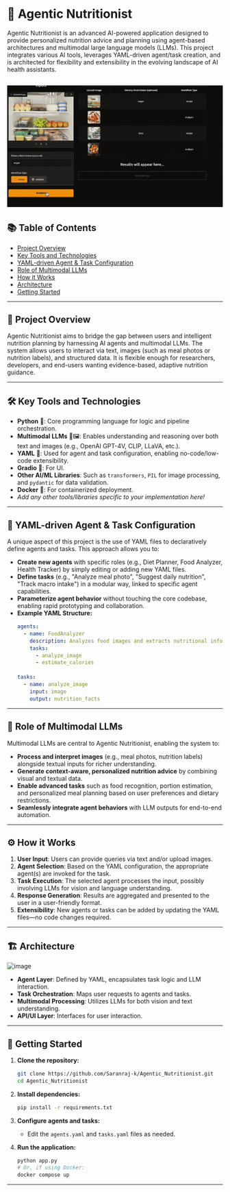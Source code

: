 # 🥗 Agentic Nutritionist

Agentic Nutritionist is an advanced AI-powered application designed to provide personalized nutrition advice and planning using agent-based architectures and multimodal large language models (LLMs). This project integrates various AI tools, leverages YAML-driven agent/task creation, and is architected for flexibility and extensibility in the evolving landscape of AI health assistants.

![Demo of Agentic Nutritionist](misc/demo-ezgif.com-optimize.gif)
---

## 📚 Table of Contents

- [Project Overview](#project-overview)
- [Key Tools and Technologies](#key-tools-and-technologies)
- [YAML-driven Agent & Task Configuration](#yaml-driven-agent--task-configuration)
- [Role of Multimodal LLMs](#role-of-multimodal-llms)
- [How it Works](#how-it-works)
- [Architecture](#architecture)
- [Getting Started](#getting-started)

---

## 📝 Project Overview

Agentic Nutritionist aims to bridge the gap between users and intelligent nutrition planning by harnessing AI agents and multimodal LLMs. The system allows users to interact via text, images (such as meal photos or nutrition labels), and structured data. It is flexible enough for researchers, developers, and end-users wanting evidence-based, adaptive nutrition guidance.

---

## 🛠️ Key Tools and Technologies

- **Python** 🐍: Core programming language for logic and pipeline orchestration.
- **Multimodal LLMs** 🤖🖼️: Enables understanding and reasoning over both text and images (e.g., OpenAI GPT-4V, CLIP, LLaVA, etc.).
- **YAML** 📄: Used for agent and task configuration, enabling no-code/low-code extensibility.
- **Gradio** 🚀: For UI.
- **Other AI/ML Libraries**: Such as `transformers`, `PIL` for image processing, and `pydantic` for data validation.
- **Docker** 🐳: For containerized deployment.
- _Add any other tools/libraries specific to your implementation here!_

---

## 📄 YAML-driven Agent & Task Configuration

A unique aspect of this project is the use of YAML files to declaratively define agents and tasks. This approach allows you to:

- **Create new agents** with specific roles (e.g., Diet Planner, Food Analyzer, Health Tracker) by simply editing or adding new YAML files.
- **Define tasks** (e.g., "Analyze meal photo", "Suggest daily nutrition", "Track macro intake") in a modular way, linked to specific agent capabilities.
- **Parameterize agent behavior** without touching the core codebase, enabling rapid prototyping and collaboration.
- **Example YAML Structure:**
    ```yaml
    agents:
      - name: FoodAnalyzer
        description: Analyzes food images and extracts nutritional information.
        tasks:
          - analyze_image
          - estimate_calories

    tasks:
      - name: analyze_image
        input: image
        output: nutrition_facts
    ```

---

## 🧠 Role of Multimodal LLMs

Multimodal LLMs are central to Agentic Nutritionist, enabling the system to:

- **Process and interpret images** (e.g., meal photos, nutrition labels) alongside textual inputs for richer understanding.
- **Generate context-aware, personalized nutrition advice** by combining visual and textual data.
- **Enable advanced tasks** such as food recognition, portion estimation, and personalized meal planning based on user preferences and dietary restrictions.
- **Seamlessly integrate agent behaviors** with LLM outputs for end-to-end automation.

---

## ⚙️ How it Works

1. **User Input**: Users can provide queries via text and/or upload images.
2. **Agent Selection**: Based on the YAML configuration, the appropriate agent(s) are invoked for the task.
3. **Task Execution**: The selected agent processes the input, possibly involving LLMs for vision and language understanding.
4. **Response Generation**: Results are aggregated and presented to the user in a user-friendly format.
5. **Extensibility**: New agents or tasks can be added by updating the YAML files—no code changes required.

---

## 🏗️ Architecture

<img width="745" height="539" alt="image" src="https://github.com/user-attachments/assets/d1bed02e-c833-4f8e-a6a5-cf7b0356f217" />


- **Agent Layer**: Defined by YAML, encapsulates task logic and LLM interaction.
- **Task Orchestration**: Maps user requests to agents and tasks.
- **Multimodal Processing**: Utilizes LLMs for both vision and text understanding.
- **API/UI Layer**: Interfaces for user interaction.

---

## 🚀 Getting Started

1. **Clone the repository:**
    ```bash
    git clone https://github.com/Saranraj-k/Agentic_Nutritionist.git
    cd Agentic_Nutritionist
    ```

2. **Install dependencies:**
    ```bash
    pip install -r requirements.txt
    ```

3. **Configure agents and tasks:**
    - Edit the `agents.yaml` and `tasks.yaml` files as needed.

4. **Run the application:**
    ```bash
    python app.py
    # Or, if using Docker:
    docker compose up
    ```

---
